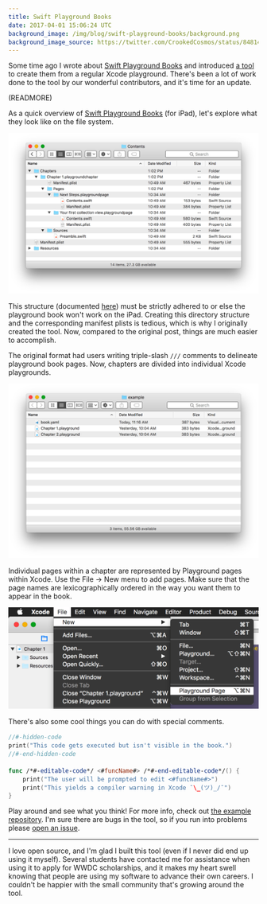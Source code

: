 ```yaml
---
title: Swift Playground Books
date: 2017-04-01 15:06:24 UTC
background_image: /img/blog/swift-playground-books/background.png
background_image_source: https://twitter.com/CrookedCosmos/status/848140747723476993
---
```


Some time ago I wrote about [Swift Playground Books](/blog/building-swift-playground-books/) and introduced [a tool](https://github.com/playgroundbooks/playgroundbook) to create them from a regular Xcode playground. There's been a lot of work done to the tool by our wonderful contributors, and it's time for an update.

(READMORE)

As a quick overview of [Swift Playground Books](https://developer.apple.com/swift/playgrounds/) (for iPad), let's explore what they look like on the file system.

![Structure of a playground book source](/img/blog/swift-playground-books/structure.png)

This structure (documented [here](https://developer.apple.com/library/prerelease/content/documentation/Xcode/Conceptual/swift_playgrounds_doc_format/index.html#//apple_ref/doc/uid/TP40017343-CH47-SW4)) must be strictly adhered to or else the playground book won't work on the iPad. Creating this directory structure and the corresponding manifest plists is tedious, which is why I originally created the tool. Now, compared to the original post, things are much easier to accomplish.

The original format had users writing triple-slash `///` comments to delineate playground book pages. Now, chapters are divided into individual Xcode playgrounds.

![Structure of a rendered playground book](/img/blog/swift-playground-books/new_structure.png)

Individual pages within a chapter are represented by Playground pages within Xcode. Use the File -> New menu to add pages. Make sure that the page names are lexicographically ordered in the way you want them to appear in the book.

![Adding a new page](/img/blog/swift-playground-books/new_page.png)

There's also some cool things you can do with special comments.

```swift
//#-hidden-code
print("This code gets executed but isn't visible in the book.")
//#-end-hidden-code

func /*#-editable-code*/ <#funcName#> /*#-end-editable-code*/() {
    print("The user will be prompted to edit <#funcName#>")
    print("This yields a compiler warning in Xcode ¯\_(ツ)_/¯")
}
```

Play around and see what you think! For more info, check out [the example repository](https://github.com/playgroundbooks/example). I'm sure there are bugs in the tool, so if you run into problems please [open an issue](https://github.com/ashfurrow/playgroundbook/issues/new).

---

I love open source, and I'm glad I built this tool (even if I never did end up using it myself). Several students have contacted me for assistance when using it to apply for WWDC scholarships, and it makes my heart swell knowing that people are using my software to advance their own careers. I couldn't be happier with the small community that's growing around the tool.
